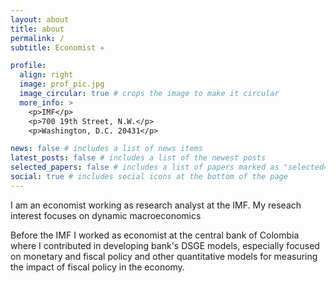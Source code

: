 ```yaml
---
layout: about
title: about
permalink: /
subtitle: Economist ✈️

profile:
  align: right
  image: prof_pic.jpg
  image_circular: true # crops the image to make it circular
  more_info: >
    <p>IMF</p>
    <p>700 19th Street, N.W.</p>
    <p>Washington, D.C. 20431</p>

news: false # includes a list of news items
latest_posts: false # includes a list of the newest posts
selected_papers: false # includes a list of papers marked as "selected={true}"
social: true # includes social icons at the bottom of the page
---
```


I am an economist working as research analyst at the IMF. My reseach interest focuses on dynamic macroeconomics 

Before the IMF I worked as economist at the central bank of Colombia where I contributed in developing bank's DSGE models, especially focused on monetary and fiscal policy and other quantitative models for measuring the impact of fiscal policy in the economy. 
